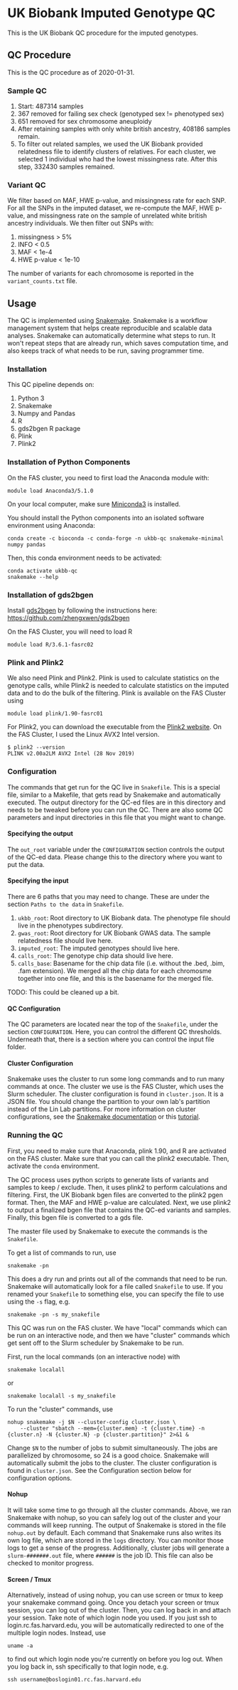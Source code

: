 # UK Biobank Imputed Genotype QC

This is the UK Biobank QC procedure for the imputed genotypes.

## QC Procedure

This is the QC procedure as of 2020-01-31.

### Sample QC

1. Start: 487314 samples
2. 367 removed for failing sex check (genotyped sex != phenotyped sex)
3. 651 removed for sex chromosome aneuploidy
4. After retaining samples with only white british ancestry, 408186
   samples remain.
5. To filter out related samples, we used the UK Biobank provided
   relatedness file to identify clusters of relatives. For each cluster,
   we selected 1 individual who had the lowest missingness rate. After
   this step, 332430 samples remained.

### Variant QC

We filter based on MAF, HWE p-value, and missingness rate for each SNP.
For all the SNPs in the imputed dataset, we re-compute the MAF, HWE
p-value, and missingness rate on the sample of unrelated white british
ancestry individuals. We then filter out SNPs with:

1. missingness > 5%
2. INFO < 0.5
3. MAF < 1e-4
4. HWE p-value < 1e-10

The number of variants for each chromosome is reported in the
`variant_counts.txt` file.


## Usage

The QC is implemented using
[Snakemake](https://snakemake.readthedocs.io/en/stable/). Snakemake is a
workflow management system that helps create reproducible and scalable
data analyses. Snakemake can automatically determine what steps to run.
It won't repeat steps that are already run, which saves computation
time, and also keeps track of what needs to be run, saving programmer
time.

### Installation

This QC pipeline depends on:

1. Python 3
2. Snakemake
3. Numpy and Pandas
4. R
5. gds2bgen R package
6. Plink
7. Plink2

### Installation of Python Components

On the FAS cluster, you need to first load the Anaconda module with:

    module load Anaconda3/5.1.0

On your local computer, make sure
[Miniconda3](https://docs.conda.io/en/latest/miniconda.html) is
installed.

You should install the Python components into an isolated software
environment using Anaconda:

    conda create -c bioconda -c conda-forge -n ukbb-qc snakemake-minimal numpy pandas

Then, this conda environment needs to be activated:

    conda activate ukbb-qc
    snakemake --help

### Installation of gds2bgen

Install [gds2bgen](https://github.com/zhengxwen/gds2bgen) by following
the instructions here: https://github.com/zhengxwen/gds2bgen

On the FAS Cluster, you will need to load R

    module load R/3.6.1-fasrc02

### Plink and Plink2

We also need Plink and Plink2. Plink is used to calculate statistics on
the genotype calls, while Plink2 is needed to calculate statistics on
the imputed data and to do the bulk of the filtering. Plink is available
on the FAS Cluster using

    module load plink/1.90-fasrc01

For Plink2, you can download the executable from the [Plink2
website](https://www.cog-genomics.org/plink/2.0/). On the FAS Cluster, I
used the Linux AVX2 Intel version.

    $ plink2 --version
    PLINK v2.00a2LM AVX2 Intel (28 Nov 2019)

### Configuration

The commands that get run for the QC live in `Snakefile`. This is a
special file, similar to a Makefile, that gets read by Snakemake and
automatically executed. The output directory for the QC-ed files are in
this directory and needs to be tweaked before you can run the QC.
There are also some QC parameters and input directories in this file
that you might want to change.

#### Specifying the output

The `out_root` variable under the `CONFIGURATION` section controls the
output of the QC-ed data. Please change this to the directory where you
want to put the data.

#### Specifying the input

There are 6 paths that you may need to change. These are under the
section `Paths to the data` in `Snakefile`.

1. `ukbb_root`: Root directory to UK Biobank data. The phenotype file
    should live in the phenotypes subdirectory.
2. `gwas_root`: Root directory for UK Biobank GWAS data. The sample
   relatedness file should live here.
3. `imputed_root`: The imputed genotypes should live here.
4. `calls_root`: The genotype chip data should live here.
5. `calls_base`: Basename for the chip data file (i.e. without the .bed,
   .bim, .fam extension). We merged all the chip data for each chromosme
   together into one file, and this is the basename for the merged file.

TODO: This could be cleaned up a bit.

#### QC Configuration

The QC parameters are located near the top of the `Snakefile`, under the
section `CONFIGURATION`. Here, you can control the different QC
thresholds. Underneath that, there is a section where you can control the
input file folder.

#### Cluster Configuration

Snakemake uses the cluster to run some long commands and to run many
commands at once. The cluster we use is the FAS Cluster, which uses the
Slurm scheduler. The cluster configuration is found in `cluster.json`.
It is a JSON file. You should change the partition to your own lab's
partition instead of the Lin Lab partitions. For more information on
cluster configurations, see the [Snakemake
documentation](https://snakemake.readthedocs.io/en/stable/snakefiles/configuration.html#snakefiles-cluster-configuration)
or this [tutorial](https://hpc-carpentry.github.io/hpc-python/17-cluster/).


### Running the QC

First, you need to make sure that Anaconda, plink 1.90, and R are
activated on the FAS cluster. Make sure that you can call the plink2
executable. Then, activate the `conda` environment.

The QC process uses python scripts to generate lists of variants and
samples to keep / exclude. Then, it uses plink2 to perform calculations
and filtering. First, the UK Biobank bgen files are converted to the
plink2 pgen format. Then, the MAF and HWE p-value are calculated. Next,
we use plink2 to output a finalized bgen file that contains the QC-ed
variants and samples. Finally, this bgen file is converted to a gds
file.

The master file used by Snakemake to execute the commands is the
`Snakefile`.

To get a list of commands to run, use

    snakemake -pn

This does a dry run and prints out all of the commands that need to be
run. Snakemake will automatically look for a file called `Snakefile` to
use. If you renamed your `Snakefile` to something else, you can specify
the file to use using the `-s` flag, e.g.

    snakemake -pn -s my_snakefile

This QC was run on the FAS cluster. We have "local" commands which can
be run on an interactive node, and then we have "cluster" commands which
get sent off to the Slurm scheduler by Snakemake to be run.

First, run the local commands (on an interactive node) with

    snakemake localall

or

    snakemake localall -s my_snakefile

To run the "cluster" commands, use

    nohup snakemake -j $N --cluster-config cluster.json \
        --cluster "sbatch --mem={cluster.mem} -t {cluster.time} -n {cluster.n} -N {cluster.N} -p {cluster.partition}" 2>&1 &

Change `$N` to the number of jobs to submit simultaneously. The jobs are
parallelized by chromosome, so 24 is a good choice. Snakemake will
automatically submit the jobs to the cluster. The cluster configuration
is found in `cluster.json`. See the Configuration section below for
configuration options.

#### Nohup

It will take some time to go through all the cluster commands. Above, we
ran Snakemake with nohup, so you can safely log out of the cluster and
your commands will keep running. The output of Snakemake is stored in
the file `nohup.out` by default. Each command that Snakemake runs also
writes its own log file, which are stored in the `logs` directory. You
can monitor those logs to get a sense of the progress. Additionally,
cluster jobs will generate a `slurm-#######.out` file, where `######` is
the job ID. This file can also be checked to monitor progress.

#### Screen / Tmux

Alternatively, instead of using nohup, you can use screen or tmux to
keep your snakemake command going. Once you detach your screen or tmux
session, you can log out of the cluster. Then, you can log back in and
attach your session. Take note of which login node you used. If you just
ssh to login.rc.fas.harvard.edu, you will be automatically redirected to
one of the multiple login nodes. Instead, use

    uname -a

to find out which login node you're currently on before you log out.
When you log back in, ssh specifically to that login node, e.g.

    ssh username@boslogin01.rc.fas.harvard.edu
